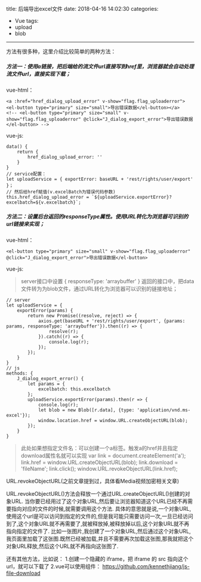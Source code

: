 title: 后端导出excel文件
date: 2018-04-16 14:02:30
categories:
- Vue
tags:
- upload
- blob
---

方法有很多种，这里介绍比较简单的两种方法：

##### 方法一：使用a链接，把后端给的流文件url直接写到href里，浏览器就会自动处理流文件url，直接实现下载；

vue-html：

    <a :href="href_dialog_upload_error" v-show="flag.flag_uploaderror"><el-button type="primary" size="small">导出错误数据</el-button></a>
    <!-- <el-button type="primary" size="small" v-show="flag.flag_uploaderror" @click="J_dialog_export_error">导出错误数据</el-button> -->

<!-- more -->
vue-js:

    data() {
        return {
            href_dialog_upload_error: ''
        }
    }
    // service配置：
    let uploadService = { exportError: baseURL + 'rest/rights/user/export' }；
    // 然后给href赋值(v.excelBatch为错误代码参数)
    this.href_dialog_upload_error = `${uploadService.exportError}?excelbatch=${v.excelbatch}`;

##### 方法二：设置后台返回的responseType属性。使用URL转化为浏览器可识别的url链接来实现；

vue-html：

    <el-button type="primary" size="small" v-show="flag.flag_uploaderror" @click="J_dialog_export_error">导出错误数据</el-button>

vue-js:
>server接口中设置 { responseType: 'arraybuffer' }
返回的接口中，把data文件转为为blob文件，通过URL转化为浏览器可以识别的链接地址；

    // server
    let uploadService = {
        exportError(params) {
            return new Promise((resolve, reject) => {
                axios.get(baseURL + 'rest/rights/user/export', {params: params, responseType: 'arraybuffer'}).then((r) => {
                    resolve(r);
                }).catch((r) => {
                    console.log(r);
                });
            });
        }
    }
    // js
    methods: {
        J_dialog_export_error() {
            let params = {
                excelbatch: this.excelbatch
            };
            uploadService.exportError(params).then(r => {
                console.log(r);
                let blob = new Blob([r.data], {type: 'application/vnd.ms-excel'});
                window.location.href = window.URL.createObjectURL(blob);
            });
        }
    }

>此处如果想指定文件名：可以创建一个a标签。触发a的href并且指定download属性名就可以实现
var link = document.createElement('a');
link.href = window.URL.createObjectURL(blob);
link.download = 'fileName';
link.click();
window.URL.revokeObjectURL(link.href);

URL.revokeObjectURL(之前文章提到过，具体看Media视频加密相关文章)

URL.revokeObjectURL()方法会释放一个通过URL.createObjectURL()创建的对象URL. 当你要已经用过了这个对象URL,然后要让浏览器知道这个URL已经不再需要指向对应的文件的时候,就需要调用这个方法.
具体的意思就是说,一个对象URL,使用这个url是可以访问到指定的文件的,但是我可能只需要访问一次,一旦已经访问到了,这个对象URL就不再需要了,就被释放掉,被释放掉以后,这个对象URL就不再指向指定的文件了.
比如一张图片,我创建了一个对象URL,然后通过这个对象URL,我页面里加载了这张图.既然已经被加载,并且不需要再次加载这张图,那我就把这个对象URL释放,然后这个URL就不再指向这张图了.

还有其他方法，比如说：
    1.创建一个隐藏的 iframe，把 iframe 的 src 指向这个 url，就可以下载了
    2.vue可以使用组件： https://github.com/kennethjiang/js-file-download
